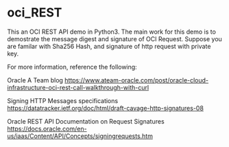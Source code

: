 # oci_REST
This an OCI REST API demo in Python3.
The main work for this demo is to demostrate the message digest and signature of OCI Request.
Suppose you are familar with Sha256 Hash, and signature of http request with private key.

For more information, reference the following:

Oracle A Team blog
https://www.ateam-oracle.com/post/oracle-cloud-infrastructure-oci-rest-call-walkthrough-with-curl

Signing HTTP Messages specifications
https://datatracker.ietf.org/doc/html/draft-cavage-http-signatures-08

Oracle REST API Documentation on Request Signatures
https://docs.oracle.com/en-us/iaas/Content/API/Concepts/signingrequests.htm
